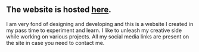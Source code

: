 ## The website is hosted <a href="https://rachitgupta.gq">here</a>.

I am very fond of designing and developing and this is a website I created in my pass time to experiment and learn. I like to unleash my creative side while working on various projects. All my social media links are present on the site in case you need to contact me.
